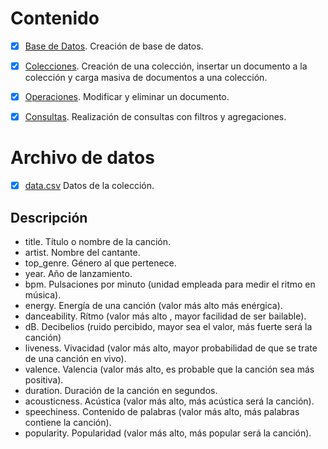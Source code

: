 # Contenido

- [x] [Base de Datos](https://github.com/angelesbrrls/cienciasdedatos/tree/main/Modulo1/MongoDB/1.Base%20de%20datos). Creación de base de datos.
- [x] [Colecciones](https://github.com/angelesbrrls/cienciasdedatos/tree/main/Modulo1/MongoDB/2.Colecciones). Creación de una colección, insertar un documento a la colección y carga masiva de documentos a una colección.
- [x] [Operaciones](https://github.com/angelesbrrls/cienciasdedatos/tree/main/Modulo1/MongoDB/3.Operaciones). Modificar y eliminar un documento.
- [x] [Consultas](https://github.com/angelesbrrls/cienciasdedatos/tree/main/Modulo1/MongoDB/4.Consultas). Realización de consultas con filtros y agregaciones.


# Archivo de datos

- [x] [data.csv](https://github.com/angelesbrrls/cienciasdedatos/blob/main/Modulo1/MongoDB/assets/data.csv) Datos de la colección.

## Descripción
- title. Título o nombre de la canción.
- artist. Nombre del cantante.
- top_genre. Género al que pertenece.
- year. Año de lanzamiento.
- bpm. Pulsaciones por minuto (unidad empleada para medir el ritmo en música).
- energy. Energía de una canción (valor más alto más enérgica).
- danceability. Rítmo (valor más alto , mayor facilidad de ser bailable).
- dB. Decibelios (ruido percibido, mayor sea el valor, más fuerte será la canción)
- liveness. Vivacidad (valor más alto, mayor probabilidad de que se trate de una canción en vivo).
- valence. Valencia (valor más alto, es probable que la canción sea más positiva).
- duration. Duración de la canción en segundos.
- acousticness. Acústica (valor más alto, más acústica será la canción).
- speechiness. Contenido de palabras (valor más alto, más palabras contiene la canción).
- popularity. Popularidad (valor más alto, más popular será la canción).

